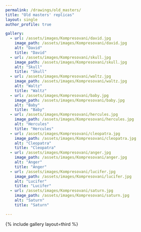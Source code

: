 ```yaml
---
permalink: /drawings/old_masters/
title: "Old masters' replicas"
layout: single
author_profile: true

gallery:
  - url: /assets/images/Kompresovani/david.jpg
    image_path: /assets/images/Kompresovani/david.jpg
    alt: "David"
    title: "David"
  - url: /assets/images/Kompresovani/skull.jpg
    image_path: /assets/images/Kompresovani/skull.jpg
    alt: "Skull"
    title: "Skull"
  - url: /assets/images/Kompresovani/waltz.jpg
    image_path: /assets/images/Kompresovani/waltz.jpg
    alt: "Waltz"
    title: "Waltz"
  - url: /assets/images/Kompresovani/baby.jpg
    image_path: /assets/images/Kompresovani/baby.jpg
    alt: "Baby"
    title: "Baby"
  - url: /assets/images/Kompresovani/hercules.jpg
    image_path: /assets/images/Kompresovani/hercules.jpg
    alt: "Hercules"
    title: "Hercules"
  - url: /assets/images/Kompresovani/cleopatra.jpg
    image_path: /assets/images/Kompresovani/cleopatra.jpg
    alt: "Cleopatra"
    title: "Cleopatra"
  - url: /assets/images/Kompresovani/anger.jpg
    image_path: /assets/images/Kompresovani/anger.jpg
    alt: "Anger"
    title: "Anger"
  - url: /assets/images/Kompresovani/lucifer.jpg
    image_path: /assets/images/Kompresovani/lucifer.jpg
    alt: "Lucifer"
    title: "Lucifer"
  - url: /assets/images/Kompresovani/saturn.jpg
    image_path: /assets/images/Kompresovani/saturn.jpg
    alt: "Saturn"
    title: "Saturn"

---
```



{% include gallery layout=third %}

